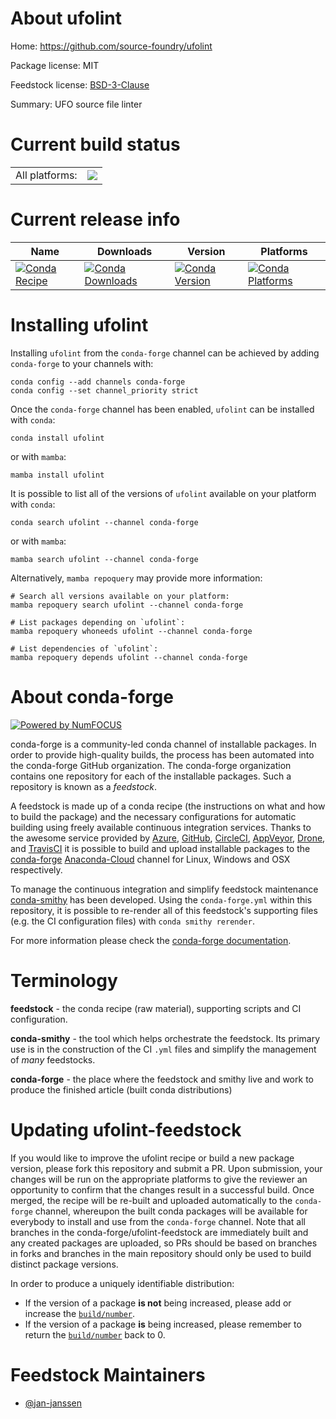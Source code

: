 About ufolint
=============

Home: https://github.com/source-foundry/ufolint

Package license: MIT

Feedstock license: [BSD-3-Clause](https://github.com/conda-forge/ufolint-feedstock/blob/main/LICENSE.txt)

Summary: UFO source file linter

Current build status
====================


<table><tr><td>All platforms:</td>
    <td>
      <a href="https://dev.azure.com/conda-forge/feedstock-builds/_build/latest?definitionId=16946&branchName=main">
        <img src="https://dev.azure.com/conda-forge/feedstock-builds/_apis/build/status/ufolint-feedstock?branchName=main">
      </a>
    </td>
  </tr>
</table>

Current release info
====================

| Name | Downloads | Version | Platforms |
| --- | --- | --- | --- |
| [![Conda Recipe](https://img.shields.io/badge/recipe-ufolint-green.svg)](https://anaconda.org/conda-forge/ufolint) | [![Conda Downloads](https://img.shields.io/conda/dn/conda-forge/ufolint.svg)](https://anaconda.org/conda-forge/ufolint) | [![Conda Version](https://img.shields.io/conda/vn/conda-forge/ufolint.svg)](https://anaconda.org/conda-forge/ufolint) | [![Conda Platforms](https://img.shields.io/conda/pn/conda-forge/ufolint.svg)](https://anaconda.org/conda-forge/ufolint) |

Installing ufolint
==================

Installing `ufolint` from the `conda-forge` channel can be achieved by adding `conda-forge` to your channels with:

```
conda config --add channels conda-forge
conda config --set channel_priority strict
```

Once the `conda-forge` channel has been enabled, `ufolint` can be installed with `conda`:

```
conda install ufolint
```

or with `mamba`:

```
mamba install ufolint
```

It is possible to list all of the versions of `ufolint` available on your platform with `conda`:

```
conda search ufolint --channel conda-forge
```

or with `mamba`:

```
mamba search ufolint --channel conda-forge
```

Alternatively, `mamba repoquery` may provide more information:

```
# Search all versions available on your platform:
mamba repoquery search ufolint --channel conda-forge

# List packages depending on `ufolint`:
mamba repoquery whoneeds ufolint --channel conda-forge

# List dependencies of `ufolint`:
mamba repoquery depends ufolint --channel conda-forge
```


About conda-forge
=================

[![Powered by
NumFOCUS](https://img.shields.io/badge/powered%20by-NumFOCUS-orange.svg?style=flat&colorA=E1523D&colorB=007D8A)](https://numfocus.org)

conda-forge is a community-led conda channel of installable packages.
In order to provide high-quality builds, the process has been automated into the
conda-forge GitHub organization. The conda-forge organization contains one repository
for each of the installable packages. Such a repository is known as a *feedstock*.

A feedstock is made up of a conda recipe (the instructions on what and how to build
the package) and the necessary configurations for automatic building using freely
available continuous integration services. Thanks to the awesome service provided by
[Azure](https://azure.microsoft.com/en-us/services/devops/), [GitHub](https://github.com/),
[CircleCI](https://circleci.com/), [AppVeyor](https://www.appveyor.com/),
[Drone](https://cloud.drone.io/welcome), and [TravisCI](https://travis-ci.com/)
it is possible to build and upload installable packages to the
[conda-forge](https://anaconda.org/conda-forge) [Anaconda-Cloud](https://anaconda.org/)
channel for Linux, Windows and OSX respectively.

To manage the continuous integration and simplify feedstock maintenance
[conda-smithy](https://github.com/conda-forge/conda-smithy) has been developed.
Using the ``conda-forge.yml`` within this repository, it is possible to re-render all of
this feedstock's supporting files (e.g. the CI configuration files) with ``conda smithy rerender``.

For more information please check the [conda-forge documentation](https://conda-forge.org/docs/).

Terminology
===========

**feedstock** - the conda recipe (raw material), supporting scripts and CI configuration.

**conda-smithy** - the tool which helps orchestrate the feedstock.
                   Its primary use is in the construction of the CI ``.yml`` files
                   and simplify the management of *many* feedstocks.

**conda-forge** - the place where the feedstock and smithy live and work to
                  produce the finished article (built conda distributions)


Updating ufolint-feedstock
==========================

If you would like to improve the ufolint recipe or build a new
package version, please fork this repository and submit a PR. Upon submission,
your changes will be run on the appropriate platforms to give the reviewer an
opportunity to confirm that the changes result in a successful build. Once
merged, the recipe will be re-built and uploaded automatically to the
`conda-forge` channel, whereupon the built conda packages will be available for
everybody to install and use from the `conda-forge` channel.
Note that all branches in the conda-forge/ufolint-feedstock are
immediately built and any created packages are uploaded, so PRs should be based
on branches in forks and branches in the main repository should only be used to
build distinct package versions.

In order to produce a uniquely identifiable distribution:
 * If the version of a package **is not** being increased, please add or increase
   the [``build/number``](https://docs.conda.io/projects/conda-build/en/latest/resources/define-metadata.html#build-number-and-string).
 * If the version of a package **is** being increased, please remember to return
   the [``build/number``](https://docs.conda.io/projects/conda-build/en/latest/resources/define-metadata.html#build-number-and-string)
   back to 0.

Feedstock Maintainers
=====================

* [@jan-janssen](https://github.com/jan-janssen/)

